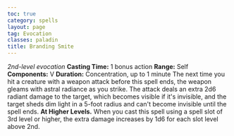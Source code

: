 ```yaml
---
toc: true
category: spells
layout: page
tag: Evocation
classes: paladin
title: Branding Smite
---
```

_2nd-level evocation_
**Casting Time:** 1 bonus action
**Range:** Self
**Components:** V
**Duration:** Concentration, up to 1 minute
The next time you hit a creature with a weapon attack before this spell ends, the weapon gleams with astral radiance as you strike. The attack deals an extra 2d6 radiant damage to the target, which becomes visible if it's invisible, and the target sheds dim light in a 5-foot radius and can't become invisible until the spell ends.
**At Higher Levels.** When you cast this spell using a spell slot of 3rd level or higher, the extra damage increases by 1d6 for each slot level above 2nd.

